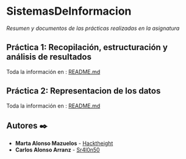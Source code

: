 # SistemasDeInformacion

_Resumen y documentos de las prácticas realizadas en la asignatura_

## Práctica 1: Recopilación, estructuración y análisis de resultados
Toda la información en :
[README.md](https://github.com/Sr4l0n50/SistemasDeInformacion/tree/main/Practica1)

## Práctica 2: Representacion de los datos
Toda la información en :
[README.md](https://github.com/Sr4l0n50/SistemasDeInformacion/tree/main/Practica2)



## Autores ✒️


* **Marta Alonso Mazuelos** - [Hacktheight](https://github.com/hacktheight)
* **Carlos Alonso Arranz** - [Sr4l0n50](https://github.com/hacktheigth)
